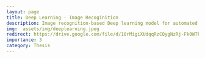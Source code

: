 ```yaml
---
layout: page
title: Deep Learning - Image Recoginition
description: Image recognition-based Deep learning model for automated defect detection removing the manual inspection
img:  assets/img/deeplearning.jpeg
redirect: https://drive.google.com/file/d/10rMigiXUdqqRzCQygNzRj-Fk0WTF6Sa2/view
importance: 3
category: Thesis
---
```


